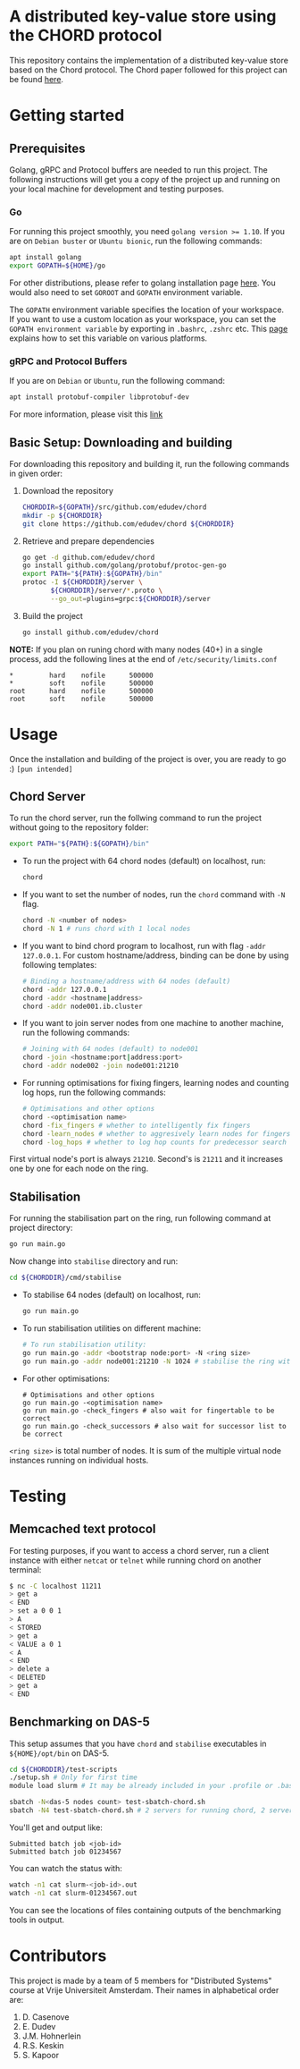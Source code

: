 # A distributed key-value store using the CHORD protocol
This repository contains the implementation of a distributed key-value store based on the Chord protocol. The Chord paper followed for this project can be found [here](https://pdos.csail.mit.edu/papers/chord:sigcomm01/chord_sigcomm.pdf "Chord paper").

# Getting started
## Prerequisites
Golang, gRPC and Protocol buffers are needed to run this project. The following instructions will get you a copy of the project up and running on your local machine for development and testing purposes. 

### Go
For running this project smoothly, you need `golang version >= 1.10`. If you are on `Debian buster` or `Ubuntu bionic`, run the following commands:

```sh
apt install golang
export GOPATH=${HOME}/go
```
For other distributions, please refer to golang installation page [here](https://golang.org/doc/install "Golang installation page"). You would also need to set `GOROOT` and `GOPATH` environment variable.

The `GOPATH` environment variable specifies the location of your workspace. If you want to use a custom location as your workspace, you can set the `GOPATH environment variable` by exporting in `.bashrc`, `.zshrc` etc. This [page](https://github.com/golang/go/wiki/SettingGOPATH "Setting GOPATH") explains how to set this variable on various platforms.

### gRPC and Protocol Buffers

If you are on `Debian` or `Ubuntu`, run the following command:

```sh
apt install protobuf-compiler libprotobuf-dev
```
For more information, please visit this [link](https://grpc.io/docs/quickstart/go/ "gRPC installation")

## Basic Setup: Downloading and building

For downloading this repository and building it, run the following commands in given order:

1. Download the repository
    ```sh
    CHORDDIR=${GOPATH}/src/github.com/edudev/chord
    mkdir -p ${CHORDDIR}
    git clone https://github.com/edudev/chord ${CHORDDIR}
    ```

2. Retrieve and prepare dependencies

    ```sh
    go get -d github.com/edudev/chord
    go install github.com/golang/protobuf/protoc-gen-go
    export PATH="${PATH}:${GOPATH}/bin"
    protoc -I ${CHORDDIR}/server \
           ${CHORDDIR}/server/*.proto \
           --go_out=plugins=grpc:${CHORDDIR}/server
    ```
    
3. Build the project
    ```sh
    go install github.com/edudev/chord
    ```

**NOTE:** If you plan on runing chord with many nodes (40+) in a single process, add the following lines at the end of `/etc/security/limits.conf`

```
*         hard    nofile      500000
*         soft    nofile      500000
root      hard    nofile      500000
root      soft    nofile      500000
```

# Usage
Once the installation and building of the project is over, you are ready to go :) `[pun intended]`

## Chord Server
To run the chord server, run the follwing command to run the project without going to the repository folder:

```sh
export PATH="${PATH}:${GOPATH}/bin"
```

- To run the project with 64 chord nodes (default) on localhost, run:
    ```sh
    chord
    ```

- If you want to set the number of nodes, run the `chord` command with `-N` flag.
    ```sh
    chord -N <number of nodes>
    chord -N 1 # runs chord with 1 local nodes
    ```

- If you want to bind chord program to localhost, run with flag `-addr 127.0.0.1`. For custom hostname/address, binding can be done by using following templates:
    ```sh
    # Binding a hostname/address with 64 nodes (default)
    chord -addr 127.0.0.1
    chord -addr <hostname|address>
    chord -addr node001.ib.cluster
    ```
- If you want to join server nodes from one machine to another machine, run the following commands:
    ```sh
    # Joining with 64 nodes (default) to node001
    chord -join <hostname:port|address:port>
    chord -addr node002 -join node001:21210
    ```

- For running optimisations for fixing fingers, learning nodes and counting log hops, run the following commands:
    ```sh
    # Optimisations and other options
    chord -<optimisation name>
    chord -fix_fingers # whether to intelligently fix fingers
    chord -learn_nodes # whether to aggresively learn nodes for fingers
    chord -log_hops # whether to log hop counts for predecessor search
    ```

First virtual node's port is always `21210`. Second's is `21211` and it increases one by one for each node on the ring.

## Stabilisation
For running the stabilisation part on the ring, run following command at project directory:
```sh
go run main.go
```

Now change into `stabilise` directory and run:
```sh
cd ${CHORDDIR}/cmd/stabilise
```

- To stabilise 64 nodes (default) on localhost, run:
    ```sh
    go run main.go
    ```

- To run stabilisation utilities on different machine:
    ```sh
    # To run stabilisation utility:
    go run main.go -addr <bootstrap node:port> -N <ring size>
    go run main.go -addr node001:21210 -N 1024 # stabilise the ring with 1024 nodes
    ```

- For other optimisations:
    ```
    # Optimisations and other options
    go run main.go -<optimisation name>
    go run main.go -check_fingers # also wait for fingertable to be correct
    go run main.go -check_successors # also wait for successor list to be correct
    ```

`<ring size>` is total number of nodes. It is sum of the multiple virtual node instances running on individual hosts.

# Testing
## Memcached text protocol
For testing purposes, if you want to access a chord server, run a client instance with either `netcat` or `telnet` while running chord on another terminal:

```sh
$ nc -C localhost 11211
> get a
< END
> set a 0 0 1
> A
< STORED
> get a
< VALUE a 0 1
< A
< END
> delete a
< DELETED
> get a
< END
```

## Benchmarking on DAS-5

This setup assumes that you have `chord` and `stabilise` executables in `${HOME}/opt/bin` on DAS-5.

```sh
cd ${CHORDDIR}/test-scripts
./setup.sh # Only for first time
module load slurm # It may be already included in your .profile or .bashrc file

sbatch -N<das-5 nodes count> test-sbatch-chord.sh
sbatch -N4 test-sbatch-chord.sh # 2 servers for running chord, 2 servers for running benchmarks
```

You'll get and output like:

```
Submitted batch job <job-id>
Submitted batch job 01234567
```

You can watch the status with:

```sh
watch -n1 cat slurm-<job-id>.out
watch -n1 cat slurm-01234567.out
```
You can see the locations of files containing outputs of the benchmarking tools in output.

# Contributors
This project is made by a team of 5 members for "Distributed Systems" course at Vrije Universiteit Amsterdam. Their names in alphabetical order are:

1. D. Casenove
2. E. Dudev
3. J.M. Hohnerlein
4. R.S. Keskin
5. S. Kapoor 
